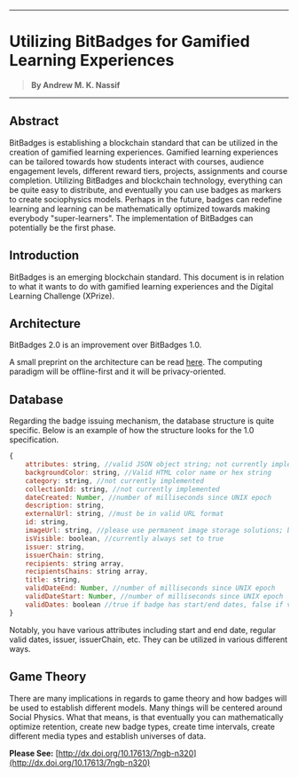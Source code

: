 ___
# Utilizing BitBadges for Gamified Learning Experiences 
> **By Andrew M. K. Nassif**
___

## Abstract
BitBadges is establishing a blockchain standard that can be utilized in the creation of gamified learning experiences. Gamified learning experiences can be tailored towards how students interact with courses, audience engagement levels, different reward tiers, projects, assignments and course completion. Utilizing BitBadges and blockchain technology, everything can be quite easy to distribute, and eventually you can use badges as markers to create sociophysics models. Perhaps in the future, badges can redefine learning and learning can be mathematically optimized towards making everybody "super-learners". The implementation of BitBadges can potentially be the first phase.

## Introduction
BitBadges is an emerging blockchain standard. This document is in relation to what it wants to do with gamified learning experiences and the Digital Learning Challenge (XPrize). 

## Architecture
BitBadges 2.0 is an improvement over BitBadges 1.0. 

A small preprint on the architecture can be read [here](https://github.com/BitBadges/Whitepaper/blob/main/2021-1186.pdf). The computing paradigm will be offline-first and it will be privacy-oriented.

## Database

Regarding the badge issuing mechanism, the database structure is quite specific. Below is an example of how the structure looks for the 1.0 specification.

```javascript
{
    attributes: string, //valid JSON object string; not currently implemented
    backgroundColor: string, //Valid HTML color name or hex string
    category: string, //not currently implemented
    collectionId: string, //not currently implemented
    dateCreated: Number, //number of milliseconds since UNIX epoch
    description: string,
    externalUrl: string, //must be in valid URL format
    id: string,
    imageUrl: string, //please use permanent image storage solutions; badges are permanent
    isVisible: boolean, //currently always set to true
    issuer: string, 
    issuerChain: string,
    recipients: string array,
    recipientsChains: string array,
    title: string, 
    validDateEnd: Number, //number of milliseconds since UNIX epoch
    validDateStart: Number, //number of milliseconds since UNIX epoch
    validDates: boolean //true if badge has start/end dates, false if valid forever
}
```
Notably, you have various attributes including start and end date, regular valid dates, issuer, issuerChain, etc. They can be utilized in various different ways.

## Game Theory
There are many implications in regards to game theory and how badges will be used to establish different models. Many things will be centered around Social Physics. What that means, is that eventually you can mathematically optimize retention, create new badge types, create time intervals, create different media types and establish universes of data.

**Please See:** [http://dx.doi.org/10.17613/7ngb-n320](http://dx.doi.org/10.17613/7ngb-n320)

